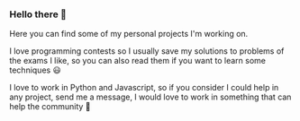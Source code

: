 ### Hello there 👋

Here you can find some of my personal projects I'm working on. 

I love programming contests so I usually save my solutions to problems of the exams I like, so you can also read them if you want to learn some techniques :smiley:

I love to work in Python and Javascript, so if you consider I could help in any project, send me a message, I would love to work in something that can help the community :clap:
